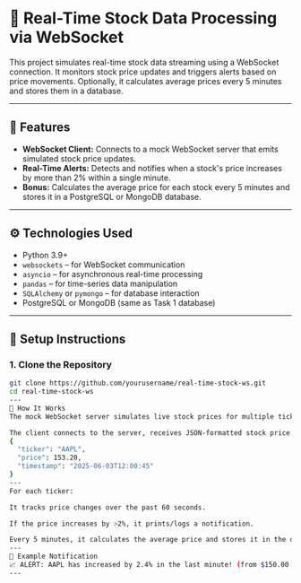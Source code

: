 # 🔌 Real-Time Stock Data Processing via WebSocket

This project simulates real-time stock data streaming using a WebSocket connection. It monitors stock price updates and triggers alerts based on price movements. Optionally, it calculates average prices every 5 minutes and stores them in a database.

---

## 🎯 Features

- **WebSocket Client:** Connects to a mock WebSocket server that emits simulated stock price updates.
- **Real-Time Alerts:** Detects and notifies when a stock's price increases by more than 2% within a single minute.
- **Bonus:** Calculates the average price for each stock every 5 minutes and stores it in a PostgreSQL or MongoDB database.

---

## ⚙️ Technologies Used

- Python 3.9+
- `websockets` – for WebSocket communication
- `asyncio` – for asynchronous real-time processing
- `pandas` – for time-series data manipulation
- `SQLAlchemy` or `pymongo` – for database interaction
- PostgreSQL or MongoDB (same as Task 1 database)

---

## 🔧 Setup Instructions

### 1. Clone the Repository
```bash
git clone https://github.com/yourusername/real-time-stock-ws.git
cd real-time-stock-ws
---
🧠 How It Works
The mock WebSocket server simulates live stock prices for multiple tickers.

The client connects to the server, receives JSON-formatted stock price messages like:
{
  "ticker": "AAPL",
  "price": 153.20,
  "timestamp": "2025-06-03T12:00:45"
}
---
For each ticker:

It tracks price changes over the past 60 seconds.

If the price increases by >2%, it prints/logs a notification.

Every 5 minutes, it calculates the average price and stores it in the database.
---
🔔 Example Notification
📈 ALERT: AAPL has increased by 2.4% in the last minute! (from $150.00 to $153.60)
---

